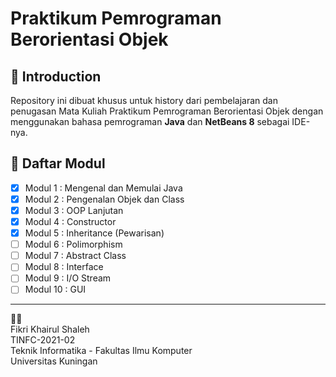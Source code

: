 # Praktikum Pemrograman Berorientasi Objek

## 👋 Introduction

Repository ini dibuat khusus untuk history dari pembelajaran dan penugasan Mata Kuliah Praktikum Pemrograman Berorientasi Objek dengan menggunakan bahasa pemrograman **Java** dan **NetBeans 8** sebagai IDE-nya.

## :book: Daftar Modul

- [x] Modul 1 : Mengenal dan Memulai Java
- [x] Modul 2 : Pengenalan Objek dan Class
- [x] Modul 3 : OOP Lanjutan
- [x] Modul 4 : Constructor
- [x] Modul 5 : Inheritance (Pewarisan)
- [ ] Modul 6 : Polimorphism
- [ ] Modul 7 : Abstract Class
- [ ] Modul 8 : Interface
- [ ] Modul 9 : I/O Stream
- [ ] Modul 10 : GUI

---

👨‍🎓\
Fikri Khairul Shaleh\
TINFC-2021-02\
Teknik Informatika - Fakultas Ilmu Komputer\
Universitas Kuningan
